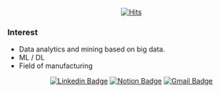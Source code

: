 <div align=center>

[![Hits](https://hits.seeyoufarm.com/api/count/incr/badge.svg?url=https://github.com/dev-gw)](https://github.com/dev-gw) 

</div>

### Interest
- Data analytics and mining based on big data.
- ML / DL
- Field of manufacturing

<div align=center>

[![Linkedin Badge](https://img.shields.io/badge/-LinkedIn-blue?style=flat-square&logo=Linkedin&logoColor=white&link=https://www.linkedin.com/in/gwangwonkim-5b257526)](https://www.linkedin.com/in/gwangwonkim-5b257526) 
[![Notion Badge](https://img.shields.io/badge/Notion-000000?style=flat-square&logo=notion&link=https://frill-nail-7aa.notion.site/Gwangwon-Kim-51821405b6784accb2123003c04eaa1b)](https://frill-nail-7aa.notion.site/Gwangwon-Kim-51821405b6784accb2123003c04eaa1b) 
[![Gmail Badge](https://img.shields.io/badge/-Gmail-d14836?style=flat-square&logo=Gmail&logoColor=white&link=mailto:gwangwon6777@gmail.com)](mailto:gwangwon6777@gmail.com)
</div>

